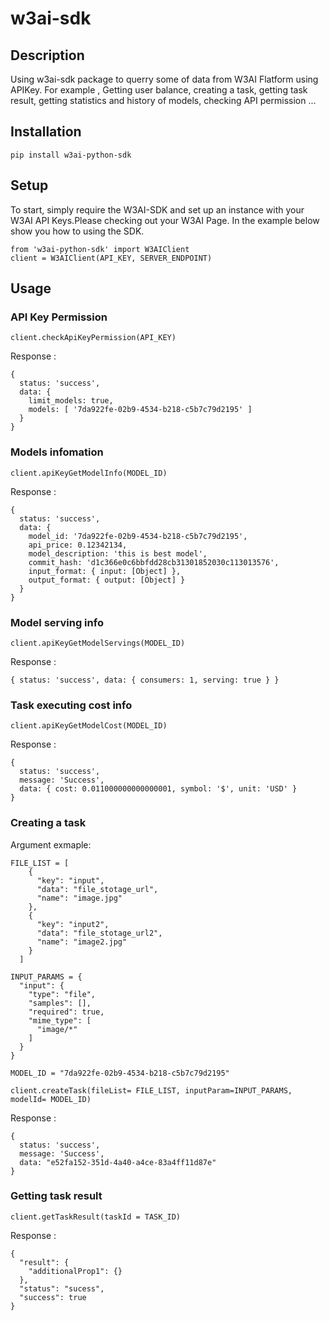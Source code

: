 # w3ai-sdk

## Description
Using w3ai-sdk package to querry some of data from W3AI Flatform using APIKey. For example , Getting user balance, creating a task, getting task result, getting statistics and history of models, checking API permission ...
## Installation
``` 
pip install w3ai-python-sdk
```
## Setup
To start, simply require the W3AI-SDK and set up an instance with your W3AI API Keys.Please checking out your W3AI Page. In the example below show you how to using the SDK.

```
from 'w3ai-python-sdk' import W3AIClient
client = W3AIClient(API_KEY, SERVER_ENDPOINT)
```

## Usage


### API Key Permission
```
client.checkApiKeyPermission(API_KEY)

```
Response :

```
{
  status: 'success',
  data: {
    limit_models: true,
    models: [ '7da922fe-02b9-4534-b218-c5b7c79d2195' ]
  }
}

```

### Models infomation

```
client.apiKeyGetModelInfo(MODEL_ID)
```

Response :
```
{
  status: 'success',
  data: {
    model_id: '7da922fe-02b9-4534-b218-c5b7c79d2195',
    api_price: 0.12342134,
    model_description: 'this is best model',
    commit_hash: 'd1c366e0c6bbfdd28cb31301852030c113013576',
    input_format: { input: [Object] },
    output_format: { output: [Object] }
  }
}
```


### Model serving info
```
client.apiKeyGetModelServings(MODEL_ID)
```

Response :
```
{ status: 'success', data: { consumers: 1, serving: true } }
```

### Task executing cost info
```
client.apiKeyGetModelCost(MODEL_ID)
```

Response :
```
{
  status: 'success',
  message: 'Success',
  data: { cost: 0.011000000000000001, symbol: '$', unit: 'USD' }
}
```

### Creating a task

Argument exmaple:
```
FILE_LIST = [
    {
      "key": "input",
      "data": "file_stotage_url",
      "name": "image.jpg"
    },
    {
      "key": "input2",
      "data": "file_stotage_url2",
      "name": "image2.jpg"
    }
  ]

INPUT_PARAMS = {
  "input": {
    "type": "file",
    "samples": [],
    "required": true,
    "mime_type": [
      "image/*"
    ]
  }
}

MODEL_ID = "7da922fe-02b9-4534-b218-c5b7c79d2195"
```


```
client.createTask(fileList= FILE_LIST, inputParam=INPUT_PARAMS, modelId= MODEL_ID)
```

Response :
```
{
  status: 'success',
  message: 'Success',
  data: "e52fa152-351d-4a40-a4ce-83a4ff11d87e"
}
```

### Getting task result
```
client.getTaskResult(taskId = TASK_ID)
```

Response :
```
{
  "result": {
    "additionalProp1": {}
  },
  "status": "sucess",
  "success": true
}
```
